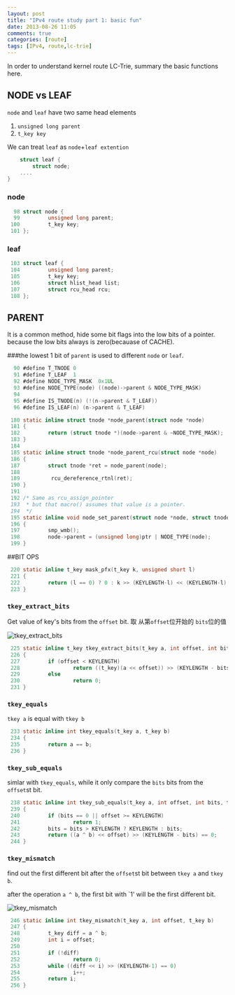 ```yaml
---
layout: post
title: "IPv4 route study part 1: basic fun"
date: 2013-08-26 11:05
comments: true
categories: [route]
tags: [IPv4, route,lc-trie]
---
```


In order to understand kernel route LC-Trie,
summary the basic functions here.

<!-- more -->

## NODE vs LEAF
`node` and `leaf` have two same head elements

1. `unsigned long parent`
2. `t_key key`

We can treat `leaf` as `node`+`leaf extention`
```c
	struct leaf {
		struct node;
	....
}
```

### node
```c
  98 struct node {
  99         unsigned long parent;
 100         t_key key;
 101 };
```
### leaf
```c
 103 struct leaf {
 104         unsigned long parent;
 105         t_key key;
 106         struct hlist_head list;
 107         struct rcu_head rcu;
 108 };
```

## PARENT

It is a common method, hide some bit flags into the low bits of a pointer.
because the low bits always is zero(becauase of CACHE).

###the lowest 1 bit of `parent` is used to different `node` or `leaf`.

```c
  90 #define T_TNODE 0
  91 #define T_LEAF  1
  92 #define NODE_TYPE_MASK  0x1UL
  93 #define NODE_TYPE(node) ((node)->parent & NODE_TYPE_MASK)
  94 
  95 #define IS_TNODE(n) (!(n->parent & T_LEAF))
  96 #define IS_LEAF(n) (n->parent & T_LEAF)
```

```c
 180 static inline struct tnode *node_parent(struct node *node)
 181 {
 182         return (struct tnode *)(node->parent & ~NODE_TYPE_MASK);
 183 }
 184 
 185 static inline struct tnode *node_parent_rcu(struct node *node)
 186 {
 187         struct tnode *ret = node_parent(node);
 188 
 189          rcu_dereference_rtnl(ret);
 190 }
 191 
 192 /* Same as rcu_assign_pointer
 193  * but that macro() assumes that value is a pointer.
 194  */
 195 static inline void node_set_parent(struct node *node, struct tnode *ptr)
 196 {
 197         smp_wmb();
 198         node->parent = (unsigned long)ptr | NODE_TYPE(node);
 199 }
```

##BIT OPS
```c
 220 static inline t_key mask_pfx(t_key k, unsigned short l)
 221 {
 222         return (l == 0) ? 0 : k >> (KEYLENGTH-l) << (KEYLENGTH-l);
 223 }
```

### `tkey_extract_bits`

Get value of key's bits from the `offset` bit.
取 从第`offset`位开始的 `bits`位的值

![tkey_extract_bits](/images/tkey_extract_bits.png)

```c 
 225 static inline t_key tkey_extract_bits(t_key a, int offset, int bits)
 226 {
 227         if (offset < KEYLENGTH)
 228                 return ((t_key)(a << offset)) >> (KEYLENGTH - bits);
 229         else
 230                 return 0;
 231 }
```

### `tkey_equals`
`tkey a` is equal with `tkey b`
```c 
 233 static inline int tkey_equals(t_key a, t_key b)
 234 {
 235         return a == b;
 236 }
```
### `tkey_sub_equals`
simlar with `tkey_equals`, while it only compare the `bits` bits from the 
`offset`st bit.

```c 
 238 static inline int tkey_sub_equals(t_key a, int offset, int bits, t_key b)
 239 {
 240         if (bits == 0 || offset >= KEYLENGTH)
 241                 return 1;
 242         bits = bits > KEYLENGTH ? KEYLENGTH : bits;
 243         return ((a ^ b) << offset) >> (KEYLENGTH - bits) == 0;
 244 }
```

### `tkey_mismatch`
find out the first different bit after the `offset`st bit
between `tkey a` and `tkey b`.

after the operation `a ^ b`, the first bit with `1' will 
be the first different bit.

![tkey_mismatch](/images/tkey_mismatch.png)

```c 
 246 static inline int tkey_mismatch(t_key a, int offset, t_key b)
 247 {
 248         t_key diff = a ^ b;
 249         int i = offset;
 250 
 251         if (!diff)
 252                 return 0;
 253         while ((diff << i) >> (KEYLENGTH-1) == 0)
 254                 i++;
 255         return i;
 256 }
```
